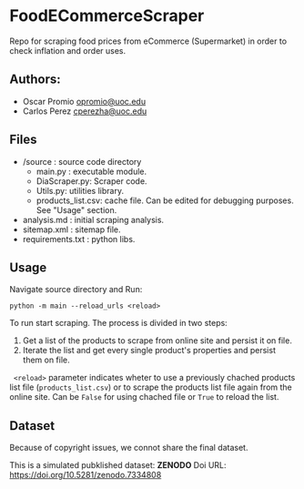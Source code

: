 # FoodECommerceScraper

Repo for scraping food prices from eCommerce (Supermarket) in order to check inflation and
order uses.

## Authors:

- Oscar Promio opromio@uoc.edu
- Carlos Perez cperezha@uoc.edu

## Files

- /source : source code directory
  - main.py : executable module.
  - DiaScraper.py: Scraper code.
  - Utils.py: utilities library.
  - products_list.csv: cache file. Can be edited for debugging purposes. See "Usage" section.
- analysis.md : initial scraping analysis.
- sitemap.xml : sitemap file.
- requirements.txt : python libs.

## Usage

Navigate source directory and Run:

    python -m main --reload_urls <reload>

To run start scraping. The process is divided in two steps:

1. Get a list of the products to scrape from online site and persist it on file.
2. Iterate the list and get every single product's properties and persist them on file.

``` <reload>``` parameter indicates wheter to use a previously chached products list file (```products_list.csv```)
or to scrape the products list file again from the online site. Can be ```False``` for using chached file or 
```True``` to reload the list.

## Dataset

Because of copyright issues, we connot share the final dataset. 

This is a simulated pubklished dataset: **ZENODO** Doi URL: https://doi.org/10.5281/zenodo.7334808




